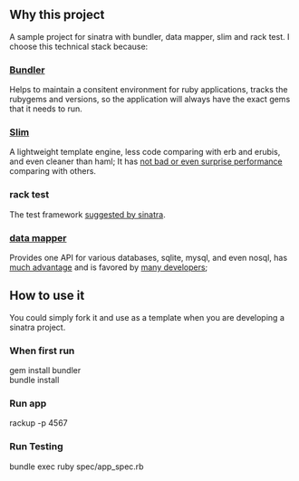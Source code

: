 ## Why this project

A sample project for sinatra with bundler, data mapper, slim and rack test. I choose this technical stack because:

### [Bundler](http://gembundler.com/)
Helps to maintain a consitent environment for ruby applications, tracks the rubygems and versions, so the application will always have the exact gems that it needs to run.

### [Slim](http://slim-lang.com)
A lightweight template engine, less code comparing with erb and erubis, and even cleaner than haml; It has [not bad or even surprise performance](http://jira.codehaus.org/browse/JRUBY-6684) comparing with others.

### rack test
The test framework [suggested by sinatra](http://www.sinatrarb.com/intro.html#Testing).

### [data mapper](http://http://datamapper.org/)
Provides one API for various databases, sqlite, mysql, and even nosql, has [much advantage](https://speakerdeck.com/moonglum/nosql) and is favored by [many developers](http://http://stackoverflow.com/questions/2169832/data-mapper-vs-active-record);

## How to use it

You could simply fork it and use as a template when you are developing a sinatra project.
### When first run
gem install bundler  
bundle install

### Run app
rackup -p 4567

### Run Testing
bundle exec ruby spec/app_spec.rb 
